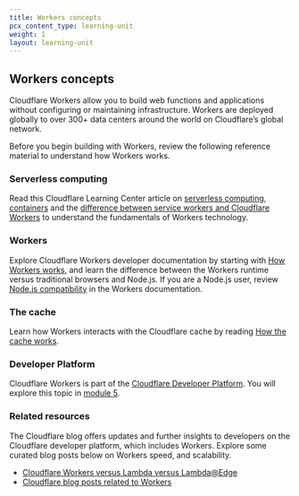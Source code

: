 ```yaml
---
title: Workers concepts
pcx_content_type: learning-unit
weight: 1
layout: learning-unit
---
```


## Workers concepts

Cloudflare Workers allow you to build web functions and applications without configuring or maintaining infrastructure. Workers are deployed globally to over 300+ data centers around the world on Cloudflare’s global network.

Before you begin building with Workers, review the following reference material to understand how Workers works.

### Serverless computing

Read this Cloudflare Learning Center article on [serverless computing](https://www.cloudflare.com/learning/serverless/what-is-serverless/), [containers](https://www.cloudflare.com/learning/serverless/serverless-vs-containers/) and the [difference between service workers and Cloudflare Workers](https://www.cloudflare.com/learning/serverless/serverless-javascript/#:~:text=One%20of%20the%20key%20differences,of%20the%20Internet%2C%20effectively%20running) to understand the fundamentals of Workers technology.

### Workers

Explore Cloudflare Workers developer documentation by starting with [How Workers works](/workers/learning/how-workers-works/), and learn the difference between the Workers runtime versus traditional browsers and Node.js. If you are a Node.js user, review [Node.js compatibility](/workers/runtime-apis/nodejs/) in the Workers documentation.

### The cache

Learn how Workers interacts with the Cloudflare cache by reading [How the cache works](/workers/learning/how-the-cache-works/).

### Developer Platform

Cloudflare Workers is part of the [Cloudflare Developer Platform](https://www.cloudflare.com/developer-platform/products/). You will explore this topic in [module 5](/learning-paths/workers/#build-applications-with-cloudflares-developer-platform).

### Related resources

The Cloudflare blog offers updates and further insights to developers on the Cloudflare developer platform, which includes Workers. Explore some curated blog posts below on Workers speed, and scalability.

* [Cloudflare Workers versus Lambda versus Lambda@Edge](https://blog.cloudflare.com/serverless-performance-comparison-workers-lambda/)
* [Cloudflare blog posts related to Workers](https://blog.cloudflare.com/tag/workers/)